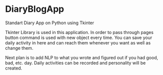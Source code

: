 # DiaryBlogApp
Standart Diary App on Python using Tkinter

Tkinter Library is used in this application.
In order to pass through pages button command is used with new object every time.
You can save your daily activity in here and can reach them whenever you want as well as change them.

Next plan is to add NLP to what you wrote and figured out if you had good, bad, etc. day. Daily activities can be recorded and personality will be created.
